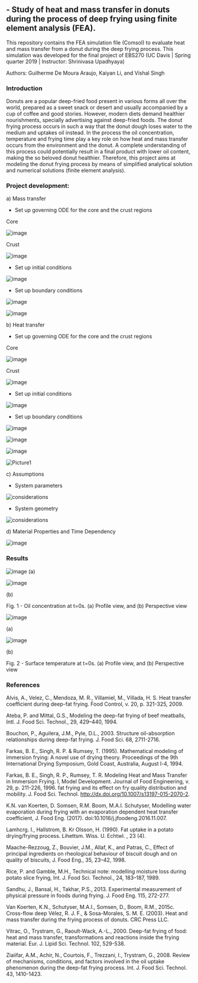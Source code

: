 ## - Study of heat and mass transfer in donuts during the process of deep frying using finite element analysis (FEA).

This repository contains the FEA simulation file (Comsol) to evaluate heat and mass transfer from a donut during the deep frying process. This simulation was developed for the final project of EBS270 (UC Davis | Spring quarter 2019 | Instructor: Shrinivasa Upadhyaya)

Authors: Guilherme De Moura Araujo, Kaiyan Li, and Vishal Singh

### Introduction

Donuts are a popular deep-fried food present in various forms all over the world, prepared as a sweet snack or desert and usually accompanied by a cup of coffee and good stories. However, modern diets demand healthier nourishments, specially advertising against deep-fried foods. The donut frying process occurs in such a way that the donut dough loses water to the medium and uptakes oil instead. In the process the oil concentration, temperature and frying time play a key role on how heat and mass transfer occurs from the environment and the donut. A complete understanding of this process could potentially result in a final product with lower oil content, making the so beloved donut healthier. Therefore, this project aims at modeling the donut frying process by means of simplified analytical solution and numerical solutions (finite element analysis).


### Project development:
a) Mass transfer

- Set up governing ODE for the core and the crust regions

Core

![image](https://user-images.githubusercontent.com/39603677/115283876-d0cb7a00-a100-11eb-981e-94ee0b37aa34.png)

Crust

![image](https://user-images.githubusercontent.com/39603677/115283914-e0e35980-a100-11eb-9108-86196ccf8b36.png)


- Set up initial conditions


![image](https://user-images.githubusercontent.com/39603677/115283981-f3f62980-a100-11eb-984d-7340462c5dc9.png)


- Set up boundary conditions

![image](https://user-images.githubusercontent.com/39603677/115284038-03757280-a101-11eb-9daf-382a4fcb6a0e.png)

![image](https://user-images.githubusercontent.com/39603677/115284054-083a2680-a101-11eb-9f05-ea2cc6adfddd.png)

b) Heat transfer

- Set up governing ODE for the core and the crust regions

Core

![image](https://user-images.githubusercontent.com/39603677/115284738-e9885f80-a101-11eb-9618-852c84d9393b.png)

Crust

![image](https://user-images.githubusercontent.com/39603677/115284759-f311c780-a101-11eb-8c19-e0ff6feb7cc0.png)

- Set up initial conditions

![image](https://user-images.githubusercontent.com/39603677/115284814-02911080-a102-11eb-8a4c-f0eaa1d27d81.png)

- Set up boundary conditions

![image](https://user-images.githubusercontent.com/39603677/115284880-1177c300-a102-11eb-8d0d-75da218d84cd.png)

![image](https://user-images.githubusercontent.com/39603677/115284895-18063a80-a102-11eb-946e-08797ef2de51.png)

![image](https://user-images.githubusercontent.com/39603677/115284223-40da0000-a101-11eb-97c4-6c9a55e06c27.png)

![Picture1](https://user-images.githubusercontent.com/39603677/115284175-33247a80-a101-11eb-9daf-03c5a4112862.png)

c) Assumptions

- System parameters

![considerations](https://user-images.githubusercontent.com/39603677/115285400-af6b8d80-a102-11eb-8ee1-eb8929818171.JPG)

- System geometry

![considerations](https://user-images.githubusercontent.com/39603677/115285651-f8234680-a102-11eb-8e10-a4e0661d5e97.JPG)


d) Material Properties and Time Dependency

![image](https://user-images.githubusercontent.com/39603677/115285802-29037b80-a103-11eb-8ee1-6f1a1c30bdf8.png)

### Results
![image](https://user-images.githubusercontent.com/39603677/115285843-39b3f180-a103-11eb-9a79-6f22ce93cfff.png)
(a)

![image](https://user-images.githubusercontent.com/39603677/115285864-3f113c00-a103-11eb-9d69-dc7a0fcd0d1e.png)

(b)

Fig. 1 - Oil concentration at t=0s. (a) Profile view, and (b) Perspective view

![image](https://user-images.githubusercontent.com/39603677/115285884-446e8680-a103-11eb-9062-d8ff57abceeb.png)

(a)

![image](https://user-images.githubusercontent.com/39603677/115285900-4afcfe00-a103-11eb-98af-892f53f05cd3.png)

(b)

Fig. 2 - Surface temperature at t=0s. (a) Profile view, and (b) Perspective view

### References
Alvis, A., Velez, C., Mendoza, M. R., Villamiel, M., Villada, H. S. Heat transfer coefficient during deep-fat frying. Food Control, v. 20, p. 321-325, 2009.

Ateba, P. and Mittal, G.S., Modeling the deep-fat frying of beef meatballs, Intl. J. Food Sci. Technol., 29, 429–440, 1994.

Bouchon, P., Aguilera, J.M., Pyle, D.L., 2003. Structure oil-absorption relationships during deep-fat frying. J. Food Sci. 68, 2711-2716.

Farkas, B. E., Singh, R. P. & Rumsey, T. (1995). Mathematical modeling of immersion frying: A novel use of drying theory. Proceedings of the 9th International Drying Symposium, Gold Coast, Australia, August l-4, 1994.

Farkas, B. E., Singh, R. P., Rumsey, T. R. Modeling Heat and Mass Transfer in Immersion Frying. I, Model Development. Journal of Food Engineering, v. 29, p. 211-226, 1996.
fat frying and its effect on fry quality distribution and mobility. J. Food Sci. Technol. http://dx.doi.org/10.1007/s13197-015-2070-2.

K.N. van Koerten, D. Somsen, R.M. Boom, M.A.I. Schutyser, Modelling water evaporation during frying with an evaporation dependent heat transfer coefficient, J. Food Eng. (2017). doi:10.1016/j.jfoodeng.2016.11.007.

Lamhcrg. I., Hallstrom, B. Kr Olsson, H. (1990). Fat uptake in a potato drying/frying process. Lihettsm. Wiss. U. Echtwl. , 23 (4).

Maache-Rezzoug, Z., Bouvier, J.M., Allaf, K., and Patras, C., Effect of principal ingredients
on rheological behaviour of biscuit dough and on quality of biscuits, J. Food Eng., 35, 23–42, 1998.

Rice, P. and Gamble, M.H., Technical note: modelling moisture loss during potato slice frying, Int. J. Food Sci. Technol., 24, 183–187, 1989.

Sandhu, J., Bansal, H., Takhar, P.S., 2013. Experimental measurement of physical pressure in foods during frying. J. Food Eng. 115, 272-277.

Van Koerten, K.N., Schutyser, M.A.I., Somsen, D., Boom, R.M., 2015c. Cross-flow deep
Vélez, R. J. F., & Sosa-Morales, S. M. E. (2003). Heat and mass transfer during the frying process of donuts. CRC Press LLC.

Vitrac, O., Trystram, G., Raoult-Wack, A.-L., 2000. Deep-fat frying of food: heat and mass transfer, transformations and reactions inside the frying material. Eur. J. Lipid Sci. Technol. 102, 529-538.

Ziaiifar, A.M., Achir, N., Courtois, F., Trezzani, I., Trystram, G., 2008. Review of mechanisms, conditions, and factors involved in the oil uptake phenomenon during the deep-fat frying process. Int. J. Food Sci. Technol. 43, 1410-1423.



